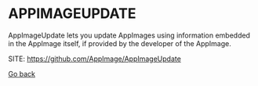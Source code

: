 # APPIMAGEUPDATE

 AppImageUpdate lets you update AppImages using information embedded in
 the AppImage itself, if provided by the developer of the AppImage.
 
 SITE: https://github.com/AppImage/AppImageUpdate

 [Go back](https://portable-linux-apps.github.io/apps.html)
